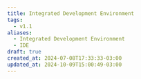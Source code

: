 ```yaml
---
title: Integrated Development Environment
tags:
  - v1.1
aliases:
  - Integrated Development Environment
  - IDE
draft: true
created_at: 2024-07-08T17:33:33-03:00
updated_at: 2024-10-09T15:00:49-03:00
---
```

